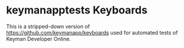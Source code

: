 # keymanapptests Keyboards

This is a stripped-down version of https://github.com/keymanapp/keyboards used for automated
tests of Keyman Developer Online.
